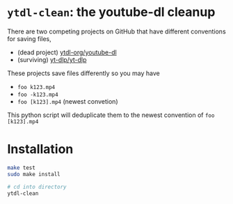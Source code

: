 `ytdl-clean`: the youtube-dl cleanup
====

There are two competing projects on GitHub that have different conventions for saving files,

* (dead project) [ytdl-org/youtube-dl](https://github.com/ytdl-org/youtube-dl)
* (surviving) [yt-dlp/yt-dlp](https://github.com/ytdl-org/youtube-dl)

These projects save files differently so you may have

* `foo k123.mp4`
* `foo -k123.mp4`
* `foo [k123].mp4` (newest convetion)

This python script will deduplicate them to the newest convention of `foo [k123].mp4`

Installation
====

```sh
make test
sudo make install

# cd into directory
ytdl-clean
```
